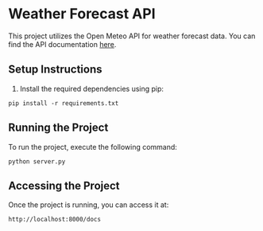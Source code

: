 # Weather Forecast API

This project utilizes the Open Meteo API for weather forecast data. You can find the API documentation [here](https://open-meteo.com/en/docs/).

## Setup Instructions

1. Install the required dependencies using pip:
```
pip install -r requirements.txt
```

## Running the Project

To run the project, execute the following command:
```
python server.py
```


## Accessing the Project

Once the project is running, you can access it at:
```
http://localhost:8000/docs
```

